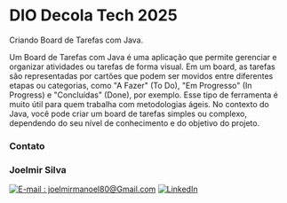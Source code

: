 # DIO Decola Tech 2025

Criando Board de Tarefas com Java.

Um Board de Tarefas com Java é uma aplicação que permite gerenciar e organizar atividades ou tarefas de forma visual. Em um board, as tarefas são representadas por cartões que podem ser movidos entre diferentes etapas ou categorias, como "A Fazer" (To Do), "Em Progresso" (In Progress) e "Concluídas" (Done), por exemplo. Esse tipo de ferramenta é muito útil para quem trabalha com metodologias ágeis.
No contexto do Java, você pode criar um board de tarefas simples ou complexo, dependendo do seu nível de conhecimento e do objetivo do projeto.

### Contato

### Joelmir Silva

[![E-mail : joelmirmanoel80@Gmail.com](https://img.shields.io/badge/-Email-000?style=for-the-badge&logo=microsoft-outlook&logoColor=E94D5F)](joelmirmanoel80@gmail.com)
[![LinkedIn](https://img.shields.io/badge/-LinkedIn-000?style=for-the-badge&logo=linkedin&logoColor=30A3DC)](https://www.linkedin.com/in/joelmir-silva-451052134/)
